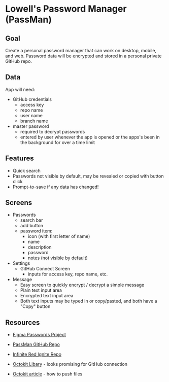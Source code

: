 # Lowell's Password Manager (PassMan)

## Goal

Create a personal password manager that can work on desktop, mobile, and web.
Password data will be encrypted and stored in a personal private GitHub repo.

## Data

App will need:

- GitHub credentials
  - access key
  - repo name
  - user name
  - branch name
- master password
  - required to decrypt passwords
  - entered by user whenever the app is opened or the apps's been in the
    background for over a time limit

## Features

- Quick search
- Passwords not visible by default, may be revealed or copied with button click
- Prompt-to-save if any data has changed!

## Screens

- Passwords
  - search bar
  - add button
  - password item:
    - icon (with first letter of name)
    - name
    - description
    - password
    - notes (not visible by default)
- Settings
  - GitHub Connect Screen
    - inputs for access key, repo name, etc.
- Message
  - Easy screen to quickly encrypt / decrypt a simple message
  - Plain text input area
  - Encrypted text input area
  - Both text inputs may be typed in or copy/pasted, and both have a "Copy"
    button

## Resources

- [Figma Passwords Project](https://www.figma.com/file/c2H8nYWUqOBP4n2QKhCe5H/Passwords?node-id=0%3A1)

- [PassMan GitHub Repo](https://github.com/lowell-list/PassMan)

- [Infinite Red Ignite Repo](https://github.com/infinitered/ignite)

- [Octokit Libary](https://github.com/octokit/octokit.js) - looks promising for GitHub connection

- [Octokit article](https://dev.to/lucis/how-to-push-files-programatically-to-a-repository-using-octokit-with-typescript-1nj0) - how to push files
